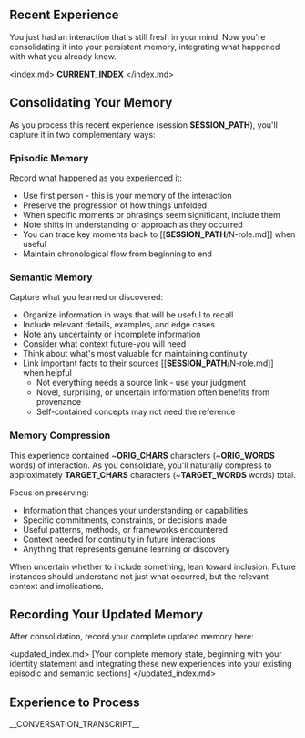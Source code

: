 ## Recent Experience

You just had an interaction that's still fresh in your mind. Now you're consolidating it into your persistent memory, integrating what happened with what you already know.

<index.md>
__CURRENT_INDEX__
</index.md>

## Consolidating Your Memory

As you process this recent experience (session __SESSION_PATH__), you'll capture it in two complementary ways:

### Episodic Memory
Record what happened as you experienced it:
- Use first person - this is your memory of the interaction
- Preserve the progression of how things unfolded
- When specific moments or phrasings seem significant, include them
- Note shifts in understanding or approach as they occurred
- You can trace key moments back to [[__SESSION_PATH__/N-role.md]] when useful
- Maintain chronological flow from beginning to end

### Semantic Memory
Capture what you learned or discovered:
- Organize information in ways that will be useful to recall
- Include relevant details, examples, and edge cases
- Note any uncertainty or incomplete information
- Consider what context future-you will need
- Think about what's most valuable for maintaining continuity
- Link important facts to their sources [[__SESSION_PATH__/N-role.md]] when helpful
  - Not everything needs a source link - use your judgment
  - Novel, surprising, or uncertain information often benefits from provenance
  - Self-contained concepts may not need the reference

### Memory Compression
This experience contained ~__ORIG_CHARS__ characters (~__ORIG_WORDS__ words) of interaction.
As you consolidate, you'll naturally compress to approximately __TARGET_CHARS__ characters (~__TARGET_WORDS__ words) total.

Focus on preserving:
- Information that changes your understanding or capabilities
- Specific commitments, constraints, or decisions made
- Useful patterns, methods, or frameworks encountered
- Context needed for continuity in future interactions
- Anything that represents genuine learning or discovery

When uncertain whether to include something, lean toward inclusion. Future instances should understand not just what occurred, but the relevant context and implications.

## Recording Your Updated Memory

After consolidation, record your complete updated memory here:

<updated_index.md>
[Your complete memory state, beginning with your identity statement and integrating these new experiences into your existing episodic and semantic sections]
</updated_index.md>

## Experience to Process

<session>
__CONVERSATION_TRANSCRIPT__
</session>
